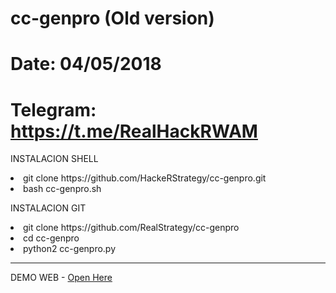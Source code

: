 # cc-genpro (Old version)
# Date: 04/05/2018
# Telegram: https://t.me/RealHackRWAM

<p>INSTALACION SHELL<p>

<li>git clone https://github.com/HackeRStrategy/cc-genpro.git </li>
<li>bash cc-genpro.sh </li>

<p>INSTALACION GIT <p>

<li>git clone https://github.com/RealStrategy/cc-genpro </li>
<li>cd cc-genpro </li>
<li>python2 cc-genpro.py </li>

***
DEMO WEB - [Open Here](https://realstrategy.github.io/CC-GENPRO/)
